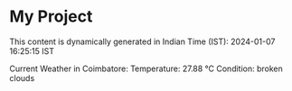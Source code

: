 # My Project

This content is dynamically generated in Indian Time (IST): 2024-01-07 16:25:15 IST


Current Weather in Coimbatore:
Temperature: 27.88 °C
Condition: broken clouds
